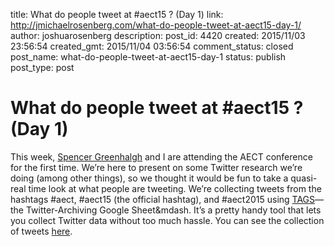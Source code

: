 title: What do people tweet at #aect15 ? (Day 1)
link: http://jmichaelrosenberg.com/what-do-people-tweet-at-aect15-day-1/
author: joshuarosenberg
description: 
post_id: 4420
created: 2015/11/03 23:56:54
created_gmt: 2015/11/04 03:56:54
comment_status: closed
post_name: what-do-people-tweet-at-aect15-day-1
status: publish
post_type: post

# What do people tweet at #aect15 ? (Day 1)

This week, [Spencer Greenhalgh](http://www.spencergreenhalgh.com/2015/11/03/what-do-people-tweet-at-aect15-day-1/) and I are attending the AECT conference for the first time. We’re here to present on some Twitter research we’re doing (among other things), so we thought it would be fun to take a quasi-real time look at what people are tweeting. We’re collecting tweets from the hashtags #aect, #aect15 (the official hashtag), and #aect2015 using [TAGS](https://tags.hawksey.info/)—the Twitter-Archiving Google Sheet&mdash. It’s a pretty handy tool that lets you collect Twitter data without too much hassle. You can see the collection of tweets [here](https://docs.google.com/spreadsheets/d/1qzoOu_UY63ZWnXPIrzigDdnI4mddk-gFupvudO3JGQM/edit#gid=8743918).